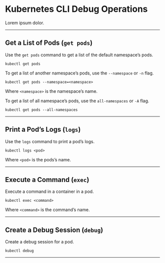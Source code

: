 # Kubernetes CLI Debug Operations
Lorem ipsum dolor.

--------------------------------------------------
## Get a List of Pods (`get pods`)

Use the `get pods` command to get a list of the default namespace’s pods.

```shell
kubectl get pods
```

To get a list of another namespace’s pods, use the `--namespace` or `-n` flag.

```shell
kubectl get pods --namespace=<namespace>
```

Where `<namespace>` is the namespace’s name.

To get a list of all namespace’s pods, use the `all-namespaces` or `-A` flag.

```shell
kubectl get pods --all-namespaces
```


--------------------------------------------------
## Print a Pod’s Logs (`logs`)

Use the `logs` command to print a pod’s logs.

```shell
kubectl logs <pod>
```

Where `<pod>` is the pods’s name.


--------------------------------------------------
## Execute a Command (`exec`)

Execute a command in a container in a pod.

```shell
kubectl exec <command>
```

Where `<command>` is the command’s name.

<!-- Add a reference to a list of commands. Maybe add a few common commands a user can use. -->

--------------------------------------------------
## Create a Debug Session (`debug`)

Create a debug session for a pod.

```shell
kubectl debug 
```


--------------------------------------------------